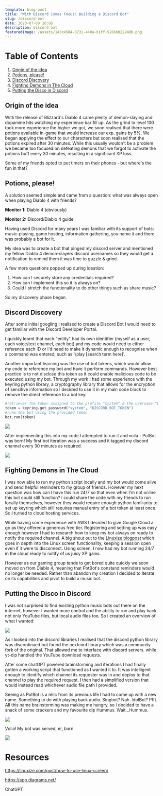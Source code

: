 ```yaml
---
template: blog-post
title: "With Discord Comes Focus: Building a Discord Bot"
slug: /discord-bot
date: 2023-07-08 16:08
description: discord bot
featuredImage: /assets/143c4584-3731-440a-b1ff-9286bb22249b.png
---
```

<html>
<head>
	<title>Table of Contents</title>
</head>
<body>
	<h1>Table of Contents</h1>
	<ol>
		<!-- Link to section 1: Origin of the idea -->
		<li><a href="#section1">Origin of the idea</a></li>
		<!-- Link to section 2: Potions, please! -->
		<li><a href="#section2">Potions, please!</a></li>
		<!-- Link to section 3: Discord Discovery -->
		<li><a href="#section3">Discord Discovery</a></li>
		<!-- Link to section 4: Fighting Demons in The Cloud -->
		<li><a href="#section4">Fighting Demons in The Cloud</a></li>
		<!-- Link to section 5: Putting the Disco in Discord-->
		<li><a href="#section5">Putting the Disco in Discord</a></li>
	</ol>

<!--StartFragment-->

<!-- Section 1: Origin of the idea --> 

<h2 id="section1">Origin of the idea</h2> 

<p>

W﻿ith the release of Blizzard's Diablo 4 came plenty of demon-slaying and dopamine hits watching my experience bar fill up. As the grind to level 100 took more experience the higher we got, we soon realised that there were potions available in-game that would increase our exp. gains by 5%. We began applying the effect to our characters but soon realised that the potions expired after 30 minutes. While this usually wouldn't be a problem we became too focused on defeating demons that we forgot to activate the potions buff every 30 minutes, resulting in a significant XP loss.

S﻿ome of my friends opted to put timers on their phones - but where's the fun in that?

<!--StartFragment-->

<!-- Section 2: Potions, please! -->

<h2 id="section2"> Potions, please! </h2> 

<p>

A﻿ solution seemed simple and came from a question: what was always open when playing Diablo 4 with friends? 

**M﻿onitor 1:** Diablo 4 (obviously)

**M﻿onitor 2:** Discord/Diablo 4 guide

H﻿aving used Discord for many years I was familiar with its support of bots: music-playing, game hosting, information gathering, you name it and there was probably a bot for it.

My idea was to create a bot that pinged my discord server and mentioned my fellow Diablo 4 demon-slayers discord usernames so they would get a notification to remind them it was time to guzzle & grind.

A﻿ few more questions popped up during ideation:

1. H﻿ow can I securely store any credentials required?
2. H﻿ow can I implement this so it is always on?
3. C﻿ould I stretch the functionality to do other things such as share music?

S﻿o my discovery phase began.

<!--StartFragment-->

<!-- Section 3: Discord Discovery -->

<h2 id="section3"> Discord Discovery</h2> 

<p>

A﻿fter some initial googling I realised to create a Discord Bot I would need to get familiar with the Discord Developer Portal.

I quickly learnt that each "entity" had its own identifier (myself as a user, each voice/text channel, each bot) and my code would need to either reference each ID or I'd need to make it dynamic enough to recognise when a command was entered, such as '/play \[search term here]'.

A﻿nother important learning was the use of bot tokens, which would allow my code to reference my bot and have it perform commands. However best practice is to not disclose this token as it could enable malicious code to be executed using my bot. Through my work I had some experience with the keyring python library, a cryptography library that allows for the encryption of sensitive information so I decided to use it in my main code block to remove the direct reference to a bot key.

```python
#retrieves the token assigned to the profile "system" & the username "DISCORD_BOT_TOKEN"
token = keyring.get_password("system", "DISCORD_BOT_TOKEN") 
#runs the bot using the provided token
bot.run(token)
```

![](/assets/visual_aid_of_controlling_discord_bot.png)

A﻿fter implementing this into my code I attempted to run it and voila - PotBot was born! My first bot iteration was a success and it tagged my discord channel every 30 minutes as required.

![](/assets/potbot.png)

<!--StartFragment-->

<!-- Section 4: Fighting Demons in The Cloud -->

<h2 id="section4"> Fighting Demons in The Cloud</h2> 

<p>

I﻿ was now able to run my python script locally and my bot would come alive and send helpful reminders to my group of friends. However my next question was how can I have this run 24/7 so that even when I'm not online this bot could still function? I could share the code with my friends to run locally themselves, however they would require enough python familiarity to set up keyring which still requires manual entry of a bot token at least once. So I turned to cloud hosting services.

W﻿hile having some experience with AWS I decided to give Google Cloud a go as they offered a generous free tier. Registering and setting up was easy enough however I had to research how to keep my bot always on ready to notify the required channel. A big shout out to the [Linuxize blogpost](https://linuxize.com/post/how-to-use-linux-screen/) which goes in depth into the Linux screen functionality, keeping a session open even if it were to disconnect. Using screen, I now had my bot running 24/7 in the cloud ready to notify of us juicy XP gains.

H﻿owever as our gaming group tends to get bored quite quickly we soon moved on from Diablo 4, meaning that PotBot's constand reminders would no longer be needed. Rather than abandon my creation I decided to iterate on its capabilities and pivot to build a music bot.

<!--StartFragment-->

<!-- Section 5: Putting the Disco in Discord -->

<h2 id="section4"> Putting the Disco in Discord </h2> 

<p>

I﻿ was not surprised to find existing python music bots out there on the internet, however I wanted more control and the ability to run and play back not only YouTube files, but local audio files too. So I created an overview of what I wanted:

![](/assets/musicbot_overview.drawio.png)

A﻿s I looked into the discord libraries I realised that the discord python library was discontinued but found the nextcord library which was a community fork of the original. That allowed me to interface with discord servers, while yt-dlp handled the YouTube download requests.

After some chatGPT powered brainstorming and iterations I had finally gotten a working script that functioned as I wanted it to. It was intelligent enough to identify which channel its requester was in and deploy to that channel to play the required request. I then had a simplified version that would instead read whichever audio file path I provided.

S﻿eeing as PotBot is a relic from its previous life I had to come up with a new name. Something to do with playing back audio. Singbot? Nah. IdolBot? Pfft. All this name brainstorming was making me hungry, so I decided to have a snack of some crackers and my favourite dip Hummus. Wait...Hummus.

![](/assets/dall·e-2024-01-09-13.51.03-create-a-clipart-style-image-of-a-simple-male-figure-with-a-blank-face-fair-skin-and-short-dark-hair.-he-is-wearing-glasses-and-a-light-colored-shir.png)

V﻿oila! My bot was served, er, born.

![](/assets/hummbot_is_born.png)

# **R﻿esources**

https://linuxize.com/post/how-to-use-linux-screen/

https://app.diagrams.net/

ChatGPT